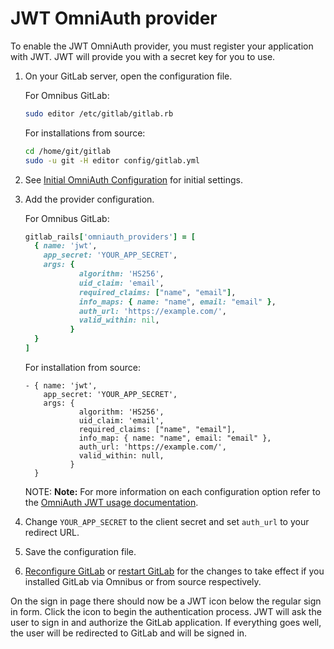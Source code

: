 # JWT OmniAuth provider

To enable the JWT OmniAuth provider, you must register your application with JWT.
JWT will provide you with a secret key for you to use.

1.  On your GitLab server, open the configuration file.

    For Omnibus GitLab:

    ```sh
    sudo editor /etc/gitlab/gitlab.rb
    ```

    For installations from source:

    ```sh
    cd /home/git/gitlab
    sudo -u git -H editor config/gitlab.yml
    ```

1.  See [Initial OmniAuth Configuration](../../integration/omniauth.md#initial-omniauth-configuration) for initial settings.
1.  Add the provider configuration.

    For Omnibus GitLab:

    ```ruby
    gitlab_rails['omniauth_providers'] = [
      { name: 'jwt',
        app_secret: 'YOUR_APP_SECRET',
        args: {
                algorithm: 'HS256',
                uid_claim: 'email',
                required_claims: ["name", "email"],
                info_maps: { name: "name", email: "email" },
                auth_url: 'https://example.com/',
                valid_within: nil,
              }
      }
    ]
    ```

    For installation from source:

    ```
    - { name: 'jwt',
        app_secret: 'YOUR_APP_SECRET',
        args: {
                algorithm: 'HS256',
                uid_claim: 'email',
                required_claims: ["name", "email"],
                info_map: { name: "name", email: "email" },
                auth_url: 'https://example.com/',
                valid_within: null,
              }
      }
    ```

    NOTE: **Note:** For more information on each configuration option refer to
    the [OmniAuth JWT usage documentation](https://github.com/mbleigh/omniauth-jwt#usage).

1.  Change `YOUR_APP_SECRET` to the client secret and set `auth_url` to your redirect URL.
1.  Save the configuration file.
1.  [Reconfigure GitLab][] or [restart GitLab][] for the changes to take effect if you
    installed GitLab via Omnibus or from source respectively.

On the sign in page there should now be a JWT icon below the regular sign in form.
Click the icon to begin the authentication process. JWT will ask the user to
sign in and authorize the GitLab application. If everything goes well, the user
will be redirected to GitLab and will be signed in.

[reconfigure GitLab]: ../restart_gitlab.md#omnibus-gitlab-reconfigure
[restart GitLab]: ../restart_gitlab.md#installations-from-source
